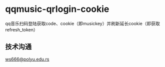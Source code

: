 # qqmusic-qrlogin-cookie
qq音乐扫码登陆获取code、cookie（即musickey）并刷新延长cookie（即获取refresh_token）
## 技术沟通
ws666@polyu.edu.rs
